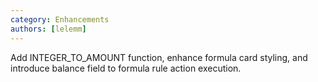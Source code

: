 ```yaml
---
category: Enhancements
authors: [lelemm]
---
```


Add INTEGER_TO_AMOUNT function, enhance formula card styling, and introduce balance field to formula rule action execution.

